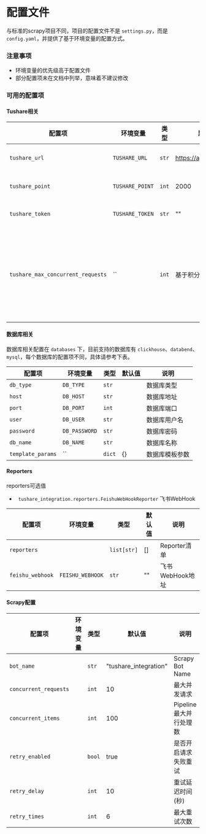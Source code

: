 # 配置文件

与标准的scrapy项目不同，项目的配置文件不是 `settings.py`，而是 `config.yaml`，并提供了基于环境变量的配置方式。

### 注意事项

- 环境变量的优先级高于配置文件
- 部分配置项未在文档中列举，意味着不建议修改

### 可用的配置项

#### Tushare相关

| 配置项                               | 环境变量            | 类型    | 默认值                     | 说明                            |
|-----------------------------------|-----------------|-------|-------------------------|-------------------------------|
| `tushare_url`                     | `TUSHARE_URL`   | `str` | https://api.tushare.pro | Tushare服务地址                   |
| `tushare_point`                   | `TUSHARE_POINT` | `int` | 2000                    | Tushare服务积分                   |
| `tushare_token`                   | `TUSHARE_TOKEN` | `str` | ""                      | Tushare账号Token                |
| `tushare_max_concurrent_requests` | ``              | `int` | 基于积分计算                  | 基于积分自动计算最大每分钟并行请求数，如果指定则会跳过计算 |

#### 数据库相关

数据库相关配置在 `databases` 下，目前支持的数据库有 `clickhouse`、`databend`、`mysql`，每个数据库的配置项不同，具体请参考下表。

| 配置项               | 环境变量          | 类型     | 默认值 | 说明      |
|-------------------|---------------|--------|-----|---------|
| `db_type`         | `DB_TYPE`     | `str`  |     | 数据库类型   |
| `host`            | `DB_HOST`     | `str`  |     | 数据库地址   |
| `port`            | `DB_PORT`     | `int`  |     | 数据库端口   |
| `user`            | `DB_USER`     | `str`  |     | 数据库用户名  |
| `password`        | `DB_PASSWORD` | `str`  |     | 数据库密码   |
| `db_name`         | `DB_NAME`     | `str`  |     | 数据库名称   |
| `template_params` | ``            | `dict` | {}  | 数据库模板参数 |

#### Reporters

reporters可选值

- ` tushare_integration.reporters.FeishuWebHookReporter` 飞书WebHook

| 配置项              | 环境变量             | 类型          | 默认值 | 说明          |
|------------------|------------------|-------------|-----|-------------|
| `reporters`      |                  | `list[str]` | []  | Reporter清单  |
| `feishu_webhook` | `FEISHU_WEBHOOK` | `str`       | ""  | 飞书WebHook地址 |

#### Scrapy配置

| 配置项                   | 环境变量 | 类型     | 默认值                   | 说明              |
|-----------------------|------|--------|-----------------------|-----------------|
| `bot_name`            |      | `str`  | "tushare_integration" | Scrapy Bot Name |
| `concurrent_requests` |      | `int`  | 10                    | 最大并发请求          |
| `concurrent_items`    |      | `int`  | 100                   | Pipeline最大并行处理数 |
| `retry_enabled`       |      | `bool` | true                  | 是否开启请求失败重试      |
| `retry_delay`         |      | `int`  | 10                    | 重试延迟时间(秒)       |
| `retry_times`         |      | `int`  | 6                     | 最大重试次数          |

